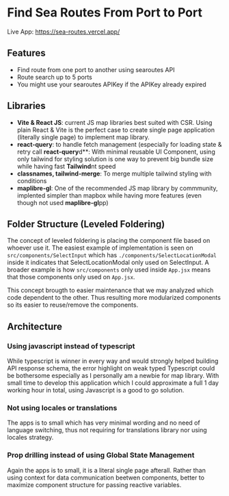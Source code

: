 Find Sea Routes From Port to Port
========================================

Live App: https://sea-routes.vercel.app/

## Features

- Find route from one port to another using searoutes API
- Route search up to 5 ports 
- You might use your searoutes APIKey if the APIKey already expired

## Libraries

- **Vite & React JS**: current JS map libraries best suited with CSR. Using plain React & Vite is the perfect case to create single page application (literally single page) to implement map library.
- **react-query**: to handle fetch management (especially for loading state & retry call
**react-query**d**: With minimal reusable UI Component, using only tailwind for styling solution is one way to prevent big bundle size while having fast **Tailwind**nt speed
- **classnames, tailwind-merge**: To merge multiple tailwind styling with conditions
- **maplibre-gl**: One of the recommended JS map library by commmunity, implented simpler than mapbox while having more features (even though not used **maplibre-gl**pp) 

## Folder Structure (Leveled Foldering)

The concept of leveled foldering is placing the component file based on whoever use it. The easiest example of implementation is seen on `src/components/SelectInput` which has `./components/SelectLocationModal` inside it indicates that SelectLocationModal only used on SelectInput. A broader example is how `src/components` only used inside `App.jsx` means that those components only used on `App.jsx`.

This concept brougth to easier maintenance that we may analyzed which code dependent to the other. Thus resulting more modularized components so its easier to reuse/remove the components.

## Architecture

### Using javascript instead of typescript

While typescript is winner in every way and would strongly helped building API response schema, the error highlight on weak typed Typescript could be bothersome especially as I personally am a newbie for map library. With small time to develop this application which I could approximate a full 1 day working hour in total, using Javascript is a good to go solution.

### Not using locales or translations

The apps is to small which has very minimal wording and no need of language switching, thus not requiring for translations library nor using locales strategy.

### Prop drilling instead of using Global State Management

Again the apps is to small, it is a literal single page afterall. Rather than using context for data communication beetwen components, better to maximize component structure for passing reactive variables.
